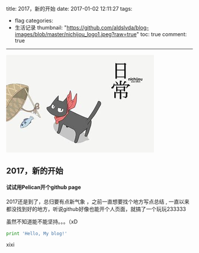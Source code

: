 title: 2017，新的开始
date: 2017-01-02 12:11:27
tags:
- flag
categories:
- 生活记录
thumbnail:	"https://github.com/aldslvda/blog-images/blob/master/nichijou_logo1.jpeg?raw=true"
toc: true
comment: true
---
![title](https://github.com/aldslvda/blog-images/blob/master/nichijou_logo1.jpeg?raw=true)
## 2017，新的开始
#### 试试用Pelican开个github page
2017还是到了，总归要有点新气象 ，之前一直想要找个地方写点总结 , 一直以来都没找到好的地方，听说github好像也能开个人页面，就搞了一个玩玩233333   

虽然不知道能不能坚持。。。（xD

```python
print 'Hello, My blog!'
```
xixi

 